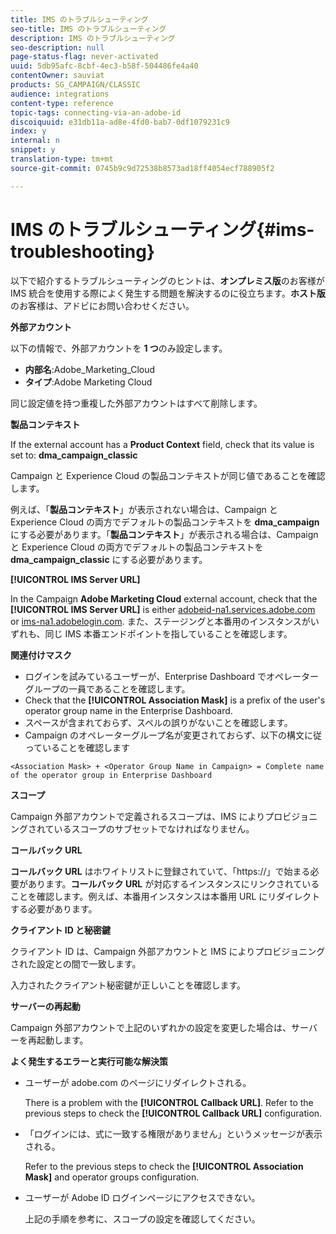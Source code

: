 ```yaml
---
title: IMS のトラブルシューティング
seo-title: IMS のトラブルシューティング
description: IMS のトラブルシューティング
seo-description: null
page-status-flag: never-activated
uuid: 5db95afc-8cbf-4ec3-b58f-504486fe4a40
contentOwner: sauviat
products: SG_CAMPAIGN/CLASSIC
audience: integrations
content-type: reference
topic-tags: connecting-via-an-adobe-id
discoiquuid: e31db11a-ad8e-4fd0-bab7-0df1079231c9
index: y
internal: n
snippet: y
translation-type: tm+mt
source-git-commit: 0745b9c9d72538b8573ad18ff4054ecf788905f2

---
```



# IMS のトラブルシューティング{#ims-troubleshooting}

以下で紹介するトラブルシューティングのヒントは、**オンプレミス版**&#x200B;のお客様が IMS 統合を使用する際によく発生する問題を解決するのに役立ちます。**ホスト版**&#x200B;のお客様は、アドビにお問い合わせください。

**外部アカウント**

以下の情報で、外部アカウントを **1 つ**&#x200B;のみ設定します。

* **内部名**:Adobe_Marketing_Cloud
* **タイプ**:Adobe Marketing Cloud

同じ設定値を持つ重複した外部アカウントはすべて削除します。

**製品コンテキスト**

If the external account has a **Product Context** field, check that its value is set to: **dma_campaign_classic**

Campaign と Experience Cloud の製品コンテキストが同じ値であることを確認します。

例えば、「**製品コンテキスト**」が表示されない場合は、Campaign と Experience Cloud の両方でデフォルトの製品コンテキストを **dma_campaign** にする必要があります。「**製品コンテキスト**」が表示される場合は、Campaign と Experience Cloud の両方でデフォルトの製品コンテキストを **dma_campaign_classic** にする必要があります。

**[!UICONTROL IMS Server URL]**

In the Campaign **Adobe Marketing Cloud** external account, check that the **[!UICONTROL IMS Server URL]** is either [adobeid-na1.services.adobe.com](https://adobeid-na1.services.adobe.com/) or [ims-na1.adobelogin.com](http://ims-na1.adobelogin.com/). また、ステージングと本番用のインスタンスがいずれも、同じ IMS 本番エンドポイントを指していることを確認します。

**関連付けマスク**

* ログインを試みているユーザーが、Enterprise Dashboard でオペレーターグループの一員であることを確認します。
* Check that the **[!UICONTROL Association Mask]** is a prefix of the user&#39;s operator group name in the Enterprise Dashboard.
* スペースが含まれておらず、スペルの誤りがないことを確認します。
* Campaign のオペレーターグループ名が変更されておらず、以下の構文に従っていることを確認します

```
<Association Mask> + <Operator Group Name in Campaign> = Complete name of the operator group in Enterprise Dashboard
```

**スコープ**

Campaign 外部アカウントで定義されるスコープは、IMS によりプロビジョニングされているスコープのサブセットでなければなりません。

**コールバック URL**

**コールバック URL** はホワイトリストに登録されていて、「https://」で始まる必要があります。**コールバック URL** が対応するインスタンスにリンクされていることを確認します。例えば、本番用インスタンスは本番用 URL にリダイレクトする必要があります。

**クライアント ID と秘密鍵**

クライアント ID は、Campaign 外部アカウントと IMS によりプロビジョニングされた設定との間で一致します。

入力されたクライアント秘密鍵が正しいことを確認します。

**サーバーの再起動**

Campaign 外部アカウントで上記のいずれかの設定を変更した場合は、サーバーを再起動します。

**よく発生するエラーと実行可能な解決策**

* ユーザーが adobe.com のページにリダイレクトされる。

   There is a problem with the **[!UICONTROL Callback URL]**. Refer to the previous steps to check the **[!UICONTROL Callback URL]** configuration.

* 「ログインには、式に一致する権限がありません」というメッセージが表示される。

   Refer to the previous steps to check the **[!UICONTROL Association Mask]** and operator groups configuration.

* ユーザーが Adobe ID ログインページにアクセスできない。

   上記の手順を参考に、スコープの設定を確認してください。

